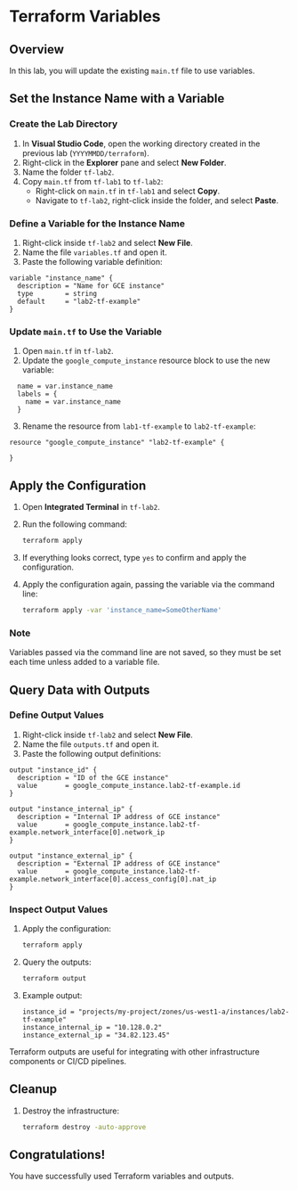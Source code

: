 # Terraform Variables&#x20;

## Overview

In this lab, you will update the existing `main.tf` file to use variables.

## Set the Instance Name with a Variable

### Create the Lab Directory

1. In **Visual Studio Code**, open the working directory created in the previous lab (`YYYYMMDD/terraform`).
2. Right-click in the **Explorer** pane and select **New Folder**.
3. Name the folder `tf-lab2`.
4. Copy `main.tf` from `tf-lab1` to `tf-lab2`:
   - Right-click on `main.tf` in `tf-lab1` and select **Copy**.
   - Navigate to `tf-lab2`, right-click inside the folder, and select **Paste**.

### Define a Variable for the Instance Name

1. Right-click inside `tf-lab2` and select **New File**.
2. Name the file `variables.tf` and open it.
3. Paste the following variable definition:

```hcl
variable "instance_name" {
  description = "Name for GCE instance"
  type        = string
  default     = "lab2-tf-example"
}
```

### Update `main.tf` to Use the Variable

1. Open `main.tf` in `tf-lab2`.
2. Update the `google_compute_instance` resource block to use the new variable:

```hcl
  name = var.instance_name
  labels = {
    name = var.instance_name
  }
```

3. Rename the resource from `lab1-tf-example` to `lab2-tf-example`:

```hcl
resource "google_compute_instance" "lab2-tf-example" {
 
}
```

## Apply the Configuration

1. Open **Integrated Terminal** in `tf-lab2`.

2. Run the following command:

   ```sh
   terraform apply
   ```

3. If everything looks correct, type `yes` to confirm and apply the configuration.

4. Apply the configuration again, passing the variable via the command line:

   ```sh
   terraform apply -var 'instance_name=SomeOtherName'
   ```

### Note

Variables passed via the command line are not saved, so they must be set each time unless added to a variable file.

## Query Data with Outputs

### Define Output Values

1. Right-click inside `tf-lab2` and select **New File**.
2. Name the file `outputs.tf` and open it.
3. Paste the following output definitions:

```hcl
output "instance_id" {
  description = "ID of the GCE instance"
  value       = google_compute_instance.lab2-tf-example.id
}

output "instance_internal_ip" {
  description = "Internal IP address of GCE instance"
  value       = google_compute_instance.lab2-tf-example.network_interface[0].network_ip
}

output "instance_external_ip" {
  description = "External IP address of GCE instance"
  value       = google_compute_instance.lab2-tf-example.network_interface[0].access_config[0].nat_ip
}
```

### Inspect Output Values

1. Apply the configuration:
   ```sh
   terraform apply
   ```
2. Query the outputs:
   ```sh
   terraform output
   ```
3. Example output:
   ```
   instance_id = "projects/my-project/zones/us-west1-a/instances/lab2-tf-example"
   instance_internal_ip = "10.128.0.2"
   instance_external_ip = "34.82.123.45"
   ```

Terraform outputs are useful for integrating with other infrastructure components or CI/CD pipelines.

## Cleanup

1. Destroy the infrastructure:
   ```sh
   terraform destroy -auto-approve
   ```

## Congratulations!

You have successfully used Terraform variables and outputs. 
